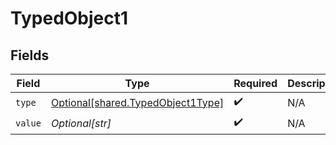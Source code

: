 # TypedObject1


## Fields

| Field                                                                            | Type                                                                             | Required                                                                         | Description                                                                      |
| -------------------------------------------------------------------------------- | -------------------------------------------------------------------------------- | -------------------------------------------------------------------------------- | -------------------------------------------------------------------------------- |
| `type`                                                                           | [Optional[shared.TypedObject1Type]](undefined/models/shared/typedobject1type.md) | :heavy_check_mark:                                                               | N/A                                                                              |
| `value`                                                                          | *Optional[str]*                                                                  | :heavy_check_mark:                                                               | N/A                                                                              |